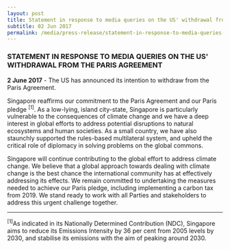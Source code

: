 ```yaml
---
layout: post
title: Statement in response to media queries on the US' withdrawal from the Paris Agreement
subtitle: 02 Jun 2017
permalink: /media/press-release/statement-in-response-to-media-queries-on-the-us'-withdrawal-from-the-paris-agreement
---
```


### STATEMENT IN RESPONSE TO MEDIA QUERIES ON THE US' WITHDRAWAL FROM THE PARIS AGREEMENT

**2 June 2017** -  The US has announced its intention to withdraw from the Paris Agreement.

Singapore reaffirms our commitment to the Paris Agreement and our Paris pledge <sup>[1]</sup>. As a low-lying, island city-state, Singapore is particularly vulnerable to the consequences of climate change and we have a deep interest in global efforts to address potential disruptions to natural ecosystems and human societies. As a small country, we have also staunchly supported the rules-based multilateral system, and upheld the critical role of diplomacy in solving problems on the global commons.

Singapore will continue contributing to the global effort to address climate change. We believe that a global approach towards dealing with climate change is the best chance the international community has at effectively addressing its effects. We remain committed to undertaking the measures needed to achieve our Paris pledge, including implementing a carbon tax from 2019. We stand ready to work with all Parties and stakeholders to address this urgent challenge together.

___


<sup>[1]</sup>As indicated in its Nationally Determined Contribution (NDC), Singapore aims to reduce its Emissions Intensity by 36 per cent from 2005 levels by 2030, and stabilise its emissions with the aim of peaking around 2030.
